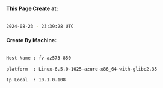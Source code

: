 
   
#### This Page Create at:

```bash

2024-08-23 - 23:39:28 UTC

```

#### Create By Machine:

```bash

Host Name : fv-az573-850

platform  : Linux-6.5.0-1025-azure-x86_64-with-glibc2.35

Ip Local  : 10.1.0.108

```

